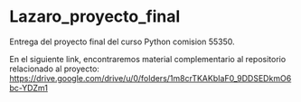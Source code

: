 # Lazaro_proyecto_final
Entrega del proyecto final del curso Python comision 55350.

En el siguiente link, encontraremos material complementario al repositorio relacionado al proyecto:
https://drive.google.com/drive/u/0/folders/1m8crTKAKbIaF0_9DDSEDkmO6bc-YDZm1


